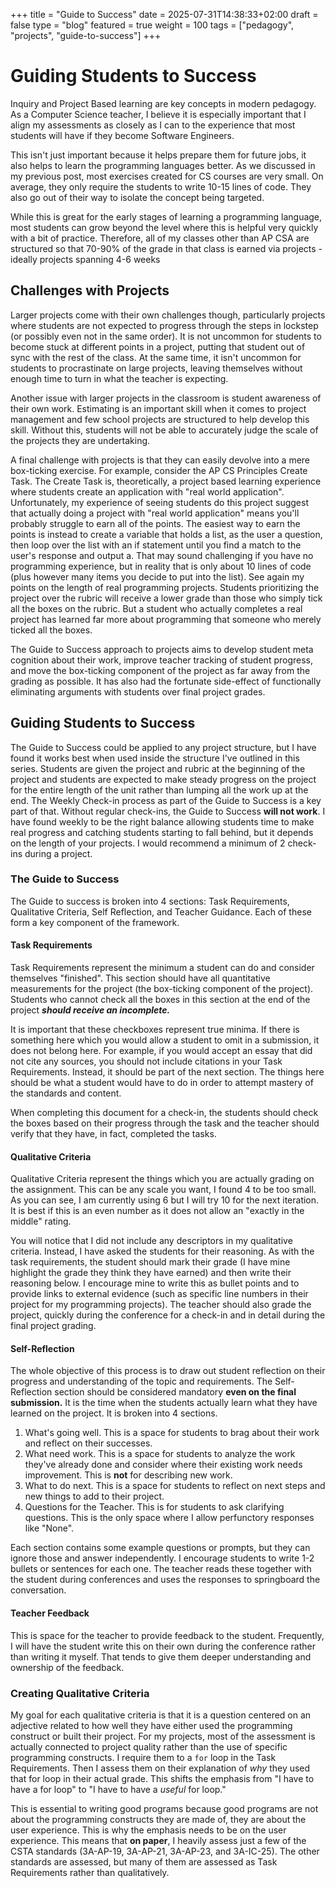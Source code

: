 +++
title = "Guide to Success"
date = 2025-07-31T14:38:33+02:00
draft = false
type = "blog"
featured = true
weight = 100
tags = ["pedagogy", "projects", "guide-to-success"]
+++

# Guiding Students to Success

Inquiry and Project Based learning are key concepts in modern pedagogy. As a
Computer Science teacher, I believe it is especially important that I align my
assessments as closely as I can to the experience that most students will have
if they become Software Engineers.

This isn't just important because it helps prepare them for future jobs, it
also helps to learn the programming languages better. As we discussed in my
previous post, most exercises created for CS courses are very small. On
average, they only require the students to write 10-15 lines of code. They also
go out of their way to isolate the concept being targeted.

While this is great for the early stages of learning a programming language,
most students can grow beyond the level where this is helpful very quickly with
a bit of practice. Therefore, all of my classes other than AP CSA are
structured so that 70-90% of the grade in that class is earned via projects -
ideally projects spanning 4-6 weeks

## Challenges with Projects

Larger projects come with their own challenges though, particularly projects
where students are not expected to progress through the steps in lockstep (or
possibly even not in the same order). It is not uncommon for students to become
stuck at different points in a project, putting that student out of sync with
the rest of the class. At the same time, it isn't uncommon for students to
procrastinate on large projects, leaving themselves without enough time to turn
in what the teacher is expecting.

Another issue with larger projects in the classroom is student awareness of
their own work. Estimating is an important skill when it comes to project
management and few school projects are structured to help develop this skill.
Without this, students will not be able to accurately judge the scale of the
projects they are undertaking.

A final challenge with projects is that they can easily devolve into a mere
box-ticking exercise. For example, consider the AP CS Principles Create Task.
The Create Task is, theoretically, a project based learning experience where
students create an application with "real world application". Unfortunately, my
experience of seeing students do this project suggest that actually doing a
project with "real world application" means you'll probably struggle to earn
all of the points. The easiest way to earn the points is instead to create a
variable that holds a list, as the user a question, then loop over the list
with an if statement until you find a match to the user's response and output
a. That may sound challenging if you have no programming experience, but in
reality that is only about 10 lines of code (plus however many items you decide
to put into the list). See again my points on the length of real programming
projects. Students prioritizing the project over the rubric will receive a lower
grade than those who simply tick all the boxes on the rubric. But a student who
actually completes a real project has learned far more about programming that
someone who merely ticked all the boxes.

The Guide to Success approach to projects aims to develop student meta
cognition about their work, improve teacher tracking of student progress, and
move the box-ticking component of the project as far away from the grading as
possible. It has also had the fortunate side-effect of functionally eliminating
arguments with students over final project grades.

## Guiding Students to Success

The Guide to Success could be applied to any project structure, but I have
found it works best when used inside the structure I've outlined in this
series. Students are given the project and rubric at the beginning of the
project and students are expected to make steady progress on the project for
the entire length of the unit rather than lumping all the work up at the end.
The Weekly Check-in process as part of the Guide to Success is a key part of
that. Without regular check-ins, the Guide to Success **will not work**. I have
found weekly to be the right balance allowing students time to make real
progress and catching students starting to fall behind, but it depends on the
length of your projects. I would recommend a minimum of 2 check-ins during a
project.

### The Guide to Success

The Guide to success is broken into 4 sections: Task Requirements, Qualitative
Criteria, Self Reflection, and Teacher Guidance. Each of these form a key component
of the framework.

#### Task Requirements

Task Requirements represent the minimum a student can do and consider
themselves "finished". This section should have all quantitative measurements
for the project (the box-ticking component of the project). Students who cannot
check all the boxes in this section at the end of the project **_should receive
an incomplete._**

It is important that these checkboxes represent true minima. If there is something
here which you would allow a student to omit in a submission, it does not
belong here. For example, if you would accept an essay that did not cite any
sources, you should not include citations in your Task Requirements. Instead,
it should be part of the next section. The things here should be what a student
would have to do in order to attempt mastery of the standards and content.

When completing this document for a check-in, the students should check the
boxes based on their progress through the task and the teacher should verify
that they have, in fact, completed the tasks.

#### Qualitative Criteria

Qualitative Criteria represent the things which you are actually grading on the
assignment. This can be any scale you want, I found 4 to be too small. As you can
see, I am currently using 6 but I will try 10 for the next iteration. It is best
if this is an even number as it does not allow an "exactly in the middle" rating.

You will notice that I did not include any descriptors in my qualitative
criteria. Instead, I have asked the students for their reasoning. As with the
task requirements, the student should mark their grade (I have mine highlight
the grade they think they have earned) and then write their reasoning below. I
encourage mine to write this as bullet points and to provide links to external
evidence (such as specific line numbers in their project for my programming
projects). The teacher should also grade the project, quickly during the
conference for a check-in and in detail during the final project grading.

#### Self-Reflection

The whole objective of this process is to draw out student reflection on their
progress and understanding of the topic and requirements. The Self-Reflection
section should be considered mandatory **even on the final submission.** It is
the time when the students actually learn what they have learned on the project.
It is broken into 4 sections.

1. What's going well. This is a space for students to brag about their work and
   reflect on their successes.
2. What need work. This is a space for students to analyze the work they've
   already done and consider where their existing work needs improvement. This
   is **not** for describing new work.
3. What to do next. This is a space for students to reflect on next steps and
   new things to add to their project.
4. Questions for the Teacher. This is for students to ask clarifying questions.
   This is the only space where I allow perfunctory responses like "None".

Each section contains some example questions or prompts, but they can ignore those
and answer independently. I encourage students to write 1-2 bullets or sentences
for each one. The teacher reads these together with the student during conferences
and uses the responses to springboard the conversation.

#### Teacher Feedback

This is space for the teacher to provide feedback to the student. Frequently, I
will have the student write this on their own during the conference rather than
writing it myself. That tends to give them deeper understanding and ownership
of the feedback.

### Creating Qualitative Criteria

My goal for each qualitative criteria is that it is a question centered on an
adjective related to how well they have either used the programming construct
or built their project. For my projects, most of the assessment is actually
connected to project quality rather than the use of specific programming
constructs. I require them to a `for` loop in the Task Requirements. Then I
assess them on their explanation of _why_ they used that for loop in their
actual grade. This shifts the emphasis from "I have to have a for loop" to "I
have to have a _useful_ for loop."

This is essential to writing good programs because good programs are not about
the programming constructs they are made of, they are about the user
experience. This is why the emphasis needs to be on the user experience. This
means that **on paper**, I heavily assess just a few of the CSTA standards
(3A-AP-19, 3A-AP-21, 3A-AP-23, and 3A-IC-25). The other standards are assessed,
but many of them are assessed as Task Requirements rather than qualitatively.
